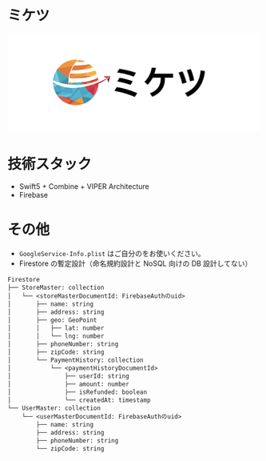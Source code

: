 # ミケツ

![](readMe/logo.png)

# 技術スタック

- Swift5 + Combine + VIPER Architecture
- Firebase

# その他

- `GoogleService-Info.plist` はご自分のをお使いください。
- Firestore の暫定設計（命名規約設計と NoSQL 向けの DB 設計してない）

```
Firestore
├── StoreMaster: collection
│   └── <storeMasterDocumentId: FirebaseAuthのuid>
│       ├── name: string
│       ├── address: string
│       ├── geo: GeoPoint
│       │   ├── lat: number
│       │   └── lng: number
│       ├── phoneNumber: string
│       ├── zipCode: string
│       └── PaymentHistory: collection
│           └── <paymentHistoryDocumentId>
│               ├── userId: string
│               ├── amount: number
│               ├── isRefunded: boolean
│               └── createdAt: timestamp
└── UserMaster: collection
    └── <userMasterDocumentId: FirebaseAuthのuid>
        ├── name: string
        ├── address: string
        ├── phoneNumber: string
        └── zipCode: string
```
